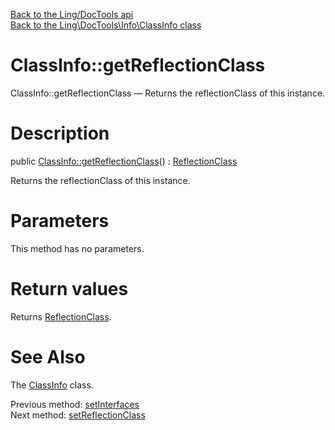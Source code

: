 [Back to the Ling/DocTools api](https://github.com/lingtalfi/DocTools/blob/master/doc/api/Ling/DocTools.md)<br>
[Back to the Ling\DocTools\Info\ClassInfo class](https://github.com/lingtalfi/DocTools/blob/master/doc/api/Ling/DocTools/Info/ClassInfo.md)


ClassInfo::getReflectionClass
================



ClassInfo::getReflectionClass — Returns the reflectionClass of this instance.




Description
================


public [ClassInfo::getReflectionClass](https://github.com/lingtalfi/DocTools/blob/master/doc/api/Ling/DocTools/Info/ClassInfo/getReflectionClass.md)() : [ReflectionClass](http://php.net/manual/en/class.reflectionclass.php)




Returns the reflectionClass of this instance.




Parameters
================

This method has no parameters.


Return values
================

Returns [ReflectionClass](http://php.net/manual/en/class.reflectionclass.php).








See Also
================

The [ClassInfo](https://github.com/lingtalfi/DocTools/blob/master/doc/api/Ling/DocTools/Info/ClassInfo.md) class.

Previous method: [setInterfaces](https://github.com/lingtalfi/DocTools/blob/master/doc/api/Ling/DocTools/Info/ClassInfo/setInterfaces.md)<br>Next method: [setReflectionClass](https://github.com/lingtalfi/DocTools/blob/master/doc/api/Ling/DocTools/Info/ClassInfo/setReflectionClass.md)<br>

